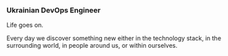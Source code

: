 ### Ukrainian DevOps Engineer

Life goes on.

Every day we discover something new either in the technology stack, in the surrounding world, in people around us, or within ourselves.